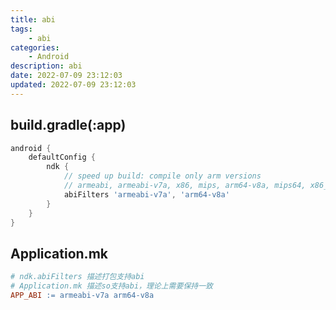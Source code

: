 ```yaml
---
title: abi
tags: 
    - abi
categories: 
    - Android
description: abi
date: 2022-07-09 23:12:03
updated: 2022-07-09 23:12:03
---
```


## build.gradle(:app)

```gradle
android {
    defaultConfig {
        ndk {
            // speed up build: compile only arm versions
            // armeabi, armeabi-v7a, x86, mips, arm64-v8a, mips64, x86_64
            abiFilters 'armeabi-v7a', 'arm64-v8a'
        }
    }
}
```

## Application.mk

```mk
# ndk.abiFilters 描述打包支持abi
# Application.mk 描述so支持abi，理论上需要保持一致
APP_ABI := armeabi-v7a arm64-v8a
```
